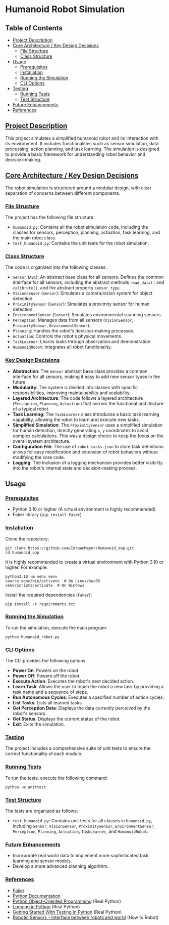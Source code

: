 # Humanoid Robot Simulation

## Table of Contents
- [Project Description](#project-description)
- [Core Architecture / Key Design Decisions](#core-architecture-key-design-decisions)
    - [File Structure](#file-structure)
    - [Class Structure](#class-structure)
- [Usage](#usage)
    - [Prerequisites](#prerequisites)
    - [Installation](#installation)
    - [Running the Simulation](#running-the-simulation)
    - [CLI Options](#cli-options)
- [Testing](#testing)
    - [Running Tests](#running-tests)
    - [Test Structure](#test-structure)
- [Future Enhancements](#future-enhancements)
- [References](#references)

## [Project Description](#project-description)
This project simulates a simplified humanoid robot and its interaction with its environment. It includes functionalities such as sensor simulation, data processing, action planning, and task learning. The simulation is designed to provide a basic framework for understanding robot behavior and decision-making.

## [Core Architecture / Key Design Decisions](#core-architecture-key-design-decisions)
The robot simulation is structured around a modular design, with clear separation of concerns between different components.

### [File Structure](#file-structure)
The project has the following file structure:

- `humanoid.py`: Contains all the robot simulation code, including the classes for sensors, perception, planning, actuation, task learning, and the main robot class.
- `test_humanoid.py`: Contains the unit tests for the robot simulation.

### [Class Structure](#class-structure)
The code is organized into the following classes:

- `Sensor` (`ABC`): An abstract base class for all sensors. Defines the common interface for all sensors, including the abstract methods `read_data()` and `calibrate()`, and the abstract property `sensor_type`.
- `VisionSensor` (`Sensor`): Simulates a camera/vision system for object detection.
- `ProximitySensor` (`Sensor`): Simulates a proximity sensor for human detection.
- `EnvironmentSensor` (`Sensor`): Simulates environmental scanning sensors.
- `Perception`: Manages data from all sensors (`VisionSensor`, `ProximitySensor`, `EnvironmentSensor`).
- `Planning`: Handles the robot's decision-making processes.
- `Actuation`: Controls the robot's physical movements.
- `TaskLearner`: Learns tasks through observation and demonstration.
- `HumanoidRobot`: Integrates all robot functionality.

### [Key Design Decisions](#key-design-decisions)

- **Abstraction**: The `Sensor` abstract base class provides a common interface for all sensors, making it easy to add new sensor types in the future.
- **Modularity**: The system is divided into classes with specific responsibilities, improving maintainability and scalability.
- **Layered Architecture**: The code follows a layered architecture (`Perception`, `Planning`, `Actuation`) that mirrors the functional architecture of a typical robot.
- **Task Learning**: The `TaskLearner` class introduces a basic task learning capability, allowing the robot to learn and execute new tasks.
- **Simplified Simulation**: The `ProximitySensor` uses a simplified simulation for human detection, directly generating `x`, `y` coordinates to avoid complex calculations. This was a design choice to keep the focus on the overall system architecture.
- **Configuration File**: The use of `robot_tasks.json` to store task definitions allows for easy modification and extension of robot behaviors without modifying the core code.
- **Logging**: The inclusion of a logging mechanism provides better visibility into the robot's internal state and decision-making process.

## Usage

### [Prerequisites](#prerequisites)

- Python 3.10 or higher (A virtual environment is highly recommended)
- Faker library (`pip install Faker`)

### [Installation](#installation)

Clone the repository:
```
git clone https://github.com/ImraanMeyer/humanoid_oop.git
cd humanoid_oop
```

It is highly recommended to create a virtual environment with Python 3.10 or higher. For example:
```
python3.10 -m venv venv
source venv/bin/activate  # On Linux/macOS
venv\Scripts\activate  # On Windows
```

Install the required dependencies (`Faker`):
```
pip install -r requirements.txt
```

### [Running the Simulation](#running-the-simulation)

To run the simulation, execute the main program:
```
python humanoid_robot.py
```

### [CLI Options](#cli-options)

The CLI provides the following options:

- **Power On**: Powers on the robot.
- **Power Off**: Powers off the robot.
- **Execute Action**: Executes the robot's next decided action.
- **Learn Task**: Allows the user to teach the robot a new task by providing a task name and a sequence of steps.
- **Run Autonomous Cycles**: Executes a specified number of action cycles.
- **List Tasks**: Lists all learned tasks.
- **Get Perception Data**: Displays the data currently perceived by the robot's sensors.
- **Get Status**: Displays the current status of the robot.
- **Exit**: Exits the simulation.

### [Testing](#testing)

The project includes a comprehensive suite of unit tests to ensure the correct functionality of each module.

### [Running Tests](#running-tests)

To run the tests, execute the following command:
```
python -m unittest
```

### [Test Structure](#test-structure)

The tests are organized as follows:
- `test_humanoid.py`: Contains unit tests for all classes in `humanoid.py`, including `Sensor`, `VisionSensor`, `ProximitySensor`, `EnvironmentSensor`, `Perception`, `Planning`, `Actuation`, `TaskLearner`, and `HumanoidRobot`.

### [Future Enhancements](#future-enhancements)
- Incorporate real world data to implement more sophisticated task learning and sensor models.
- Develop a more advanced planning algorithm.

### [References](#references)
- [Faker](https://faker.readthedocs.io/en/master/)
- [Python Documentation](https://docs.python.org/3/)
- [Python Object-Oriented Programming](https://realpython.com/python3-object-oriented-programming/) (Real Python)
- [Logging in Python](https://realpython.com/python-logging/) (Real Python)
- [Getting Started With Testing in Python](https://realpython.com/python-testing/) (Real Python)
- [Robotic Sensors - Interface between robots and world](https://howtorobot.com/expert-insight/robotic-sensors-interface-between-robots-and-world/) (How to Robot)


